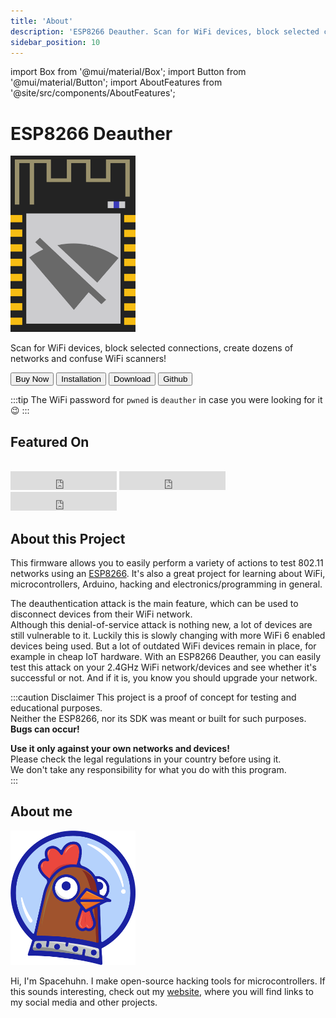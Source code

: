 ```yaml
---
title: 'About'
description: 'ESP8266 Deauther. Scan for WiFi devices, block selected connections, create dozens of networks and confuse WiFi scanners!'
sidebar_position: 10
---
```


import Box from '@mui/material/Box';
import Button from '@mui/material/Button';
import AboutFeatures from '@site/src/components/AboutFeatures';

# ESP8266 Deauther

<img src='/img/logo.png' alt='Deauther Logo' width='200' />

Scan for WiFi devices, block selected connections, create dozens of networks and confuse WiFi scanners!

<Box mb={2}>
<Button variant='contained' color='success' href='buy' sx={{mr:.5,mb:.5}}>Buy Now</Button>
<Button variant='contained' color='primary' href='diy/installation-bin' sx={{mr:.5,mb:.5}}>Installation</Button>
<Button variant='contained' color='primary' href='download' sx={{mr:.5,mb:.5}}>Download</Button>
<Button variant='contained' color='primary' href='https://github.com/spacehuhntech/esp8266_deauther' target='_blank' sx={{mr:.5,mb:.5}}>Github</Button>
</Box>

:::tip
The WiFi password for `pwned` is `deauther` in case you were looking for it 😉
:::

## Featured On

<AboutFeatures />

<br />

<iframe src="https://ghbtns.com/github-btn.html?user=spacehuhntech&repo=esp8266_deauther&type=star&count=true&size=large" frameborder="0" scrolling="0" width="170" height="30" title="GitHub"></iframe>

<iframe src="https://ghbtns.com/github-btn.html?user=spacehuhntech&repo=esp8266_deauther&type=watch&count=true&size=large&v=2" frameborder="0" scrolling="0" width="170" height="30" title="GitHub"></iframe>

<iframe src="https://ghbtns.com/github-btn.html?user=spacehuhntech&repo=esp8266_deauther&type=fork&count=true&size=large" frameborder="0" scrolling="0" width="170" height="30" title="GitHub"></iframe>

## About this Project

This firmware allows you to easily perform a variety of actions to test 802.11 networks using an [ESP8266](https://www.espressif.com/en/products/socs/esp8266). It's also a great project for learning about WiFi, microcontrollers, Arduino, hacking and electronics/programming in general.  

The deauthentication attack is the main feature, which can be used to disconnect devices from their WiFi network.  
Although this denial-of-service attack is nothing new, a lot of devices are still vulnerable to it. Luckily this is slowly changing with more WiFi 6 enabled devices being used. But a lot of outdated WiFi devices remain in place, for example in cheap IoT hardware.
With an ESP8266 Deauther, you can easily test this attack on your 2.4GHz WiFi network/devices and see whether it's successful or not. And if it is, you know you should upgrade your network.

:::caution Disclaimer
This project is a proof of concept for testing and educational purposes.  
Neither the ESP8266, nor its SDK was meant or built for such purposes. **Bugs can occur!**  

**Use it only against your own networks and devices!**  
Please check the legal regulations in your country before using it.  
We don't take any responsibility for what you do with this program.  
:::

## About me

<img src='/img/spacehuhn.png' alt='' width='200' />

Hi, I'm Spacehuhn. I make open-source hacking tools for microcontrollers. 
If this sounds interesting, check out my [website](https://spacehuhn.com/), where you will find links to my social media and other projects.